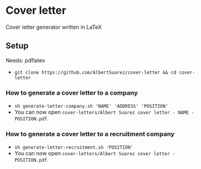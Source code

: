# Cover letter
Cover letter generator written in LaTeX

## Setup

Needs: pdflatex

- `git clone https://github.com/AlbertSuarez/cover-letter && cd cover-letter`

### How to generate a cover letter to a company

- `sh generate-letter-company.sh 'NAME' 'ADDRESS' 'POSITION'`
- You can now open `cover-letters/Albert Suarez cover letter - NAME - POSITION.pdf`.

### How to generate a cover letter to a recruitment company

- `sh generate-letter-recruitment.sh 'POSITION'`
- You can now open `cover-letters/Albert Suarez cover letter - POSITION.pdf`.
